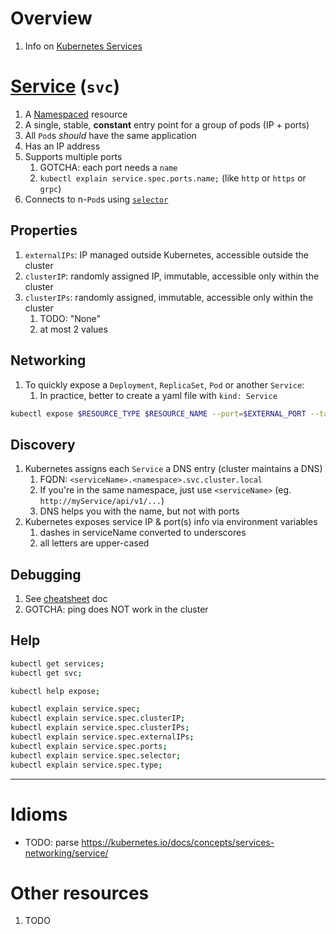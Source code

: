 # Overview
1. Info on [Kubernetes Services](https://kubernetes.io/docs/concepts/services-networking/service/)


# [Service](https://kubernetes.io/docs/concepts/services-networking/service/) (`svc`)
1. A [Namespaced](https://kubernetes.io/docs/concepts/overview/working-with-objects/namespaces/) resource
1. A single, stable, **constant** entry point for a group of pods (IP + ports)
1. All `Pod`s *should* have the same application
1. Has an IP address
1. Supports multiple ports
    1. GOTCHA: each port needs a `name`
    1. `kubectl explain service.spec.ports.name;` (like `http` or `https` or `grpc`)
1. Connects to n-`Pod`s using [`selector`](https://kubernetes.io/docs/concepts/overview/working-with-objects/labels/)


## Properties
1. `externalIPs`: IP managed outside Kubernetes, accessible outside the cluster
1. `clusterIP`: randomly assigned IP, immutable, accessible only within the cluster
1. `clusterIPs`: randomly assigned, immutable, accessible only within the cluster
    1. TODO: "None"
    1. at most 2 values


## Networking
1. To quickly expose a `Deployment`, `ReplicaSet`, `Pod` or another `Service`:
    1. In practice, better to create a yaml file with `kind: Service`
```sh
kubectl expose $RESOURCE_TYPE $RESOURCE_NAME --port=$EXTERNAL_PORT --target-port=$PORT_IN_CONTAINER;
```

## Discovery
1. Kubernetes assigns each `Service` a DNS entry (cluster maintains a DNS)
    1. FQDN: `<serviceName>.<namespace>.svc.cluster.local`
    1. If you're in the same namespace, just use `<serviceName>`  (eg. `http://myService/api/v1/...`)
    1. DNS helps you with the name, but not with ports
1. Kubernetes exposes service IP & port(s) info via environment variables
    1. dashes in serviceName converted to underscores
    1. all letters are upper-cased



## Debugging
1. See [cheatsheet](./cheatsheet.k8s.md) doc
1. GOTCHA: ping does NOT work in the cluster


## Help
```sh
kubectl get services;
kubectl get svc;

kubectl help expose;

kubectl explain service.spec;
kubectl explain service.spec.clusterIP;
kubectl explain service.spec.clusterIPs;
kubectl explain service.spec.externalIPs;
kubectl explain service.spec.ports;
kubectl explain service.spec.selector;
kubectl explain service.spec.type;
```

--------
# Idioms


- TODO: parse https://kubernetes.io/docs/concepts/services-networking/service/


# Other resources
1. TODO
